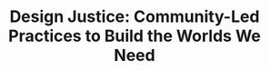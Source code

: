 ---
title: "Design Justice: Community-Led Practices to Build the Worlds We Need"
authors: ["Sasha Costanza-Chock"]
type: "book"
link: "https://www.goodreads.com/book/show/51151807-design-justice"
---